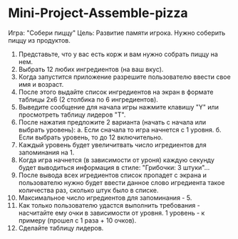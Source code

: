 # Mini-Project-Assemble-pizza
Игра: "Собери пиццу"
Цель: Развитие памяти игрока. Нужно соберить пиццу из продуктов.

1. Представьте, что у вас есть корж и вам нужно собрать пиццу на нем.
2. Выбрать 12 любих ингредиентов (на ваш вкус).
3. Когда запустится приложение разрешите пользователю ввести свое имя и возраст.
4. После этого выдайте список ингредиентов на экран в формате таблицы 2х6 (2 столбика по 6 ингредиентов).
5. Выведите сообщение для начала игры нажмите клавишу "Y" или просмотреть таблицу лидеров "T".
6. После нажатия предложите 2 варианта (начать с начала или выбрать уровень):
   а. Если сначала то игра начнется с 1 уровня.
   б. Если выбрать уровень, то до 12 включительно.
7. Каждый уровень будет увеличитвать число игредиентов для запоминания на 1.
8. Когда игра начнется (в зависимости от уроня) каждую секунду будет выводиться информация в стиле:
   "Грибочки: 3 штуки"...
9. После вывода всех игредиентов список пропадет с экрана и пользователю нужно будет ввести данное слово игредиента такое количества раз, сколько штук было в списке.
10. Максимальное число игредиентов для запоминания - 5.
11. Как только пользователю удастся выполнить требования - насчитайте ему очки в зависимости от уровня. 1 уровень - к примеру (прошел с 1 раза + 10 очков).
12. Сделайте таблицу лидеров.
